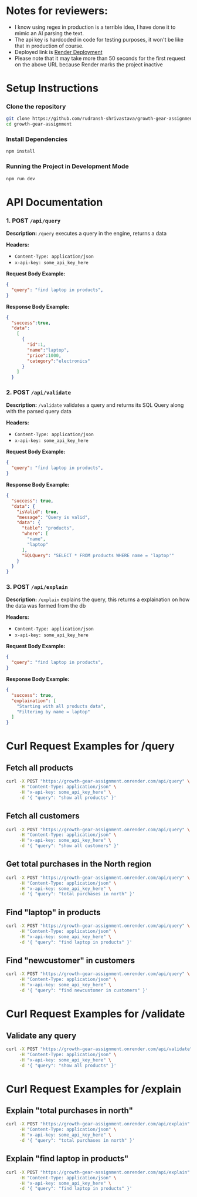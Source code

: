# Notes for reviewers: 
- I know using regex in production is a terrible idea, I have done it to mimic an AI parsing the text.
- The api key is hardcoded in code for testing purposes, it won't be like that in production of course.
- Deployed link is [Render Deployment](https://growth-gear-assignment.onrender.com/)
- Please note that it may take more than 50 seconds for the first request on the above URL because Render marks the project inactive

# Setup Instructions

### Clone the repository
```bash
git clone https://github.com/rudransh-shrivastava/growth-gear-assignment.git
cd growth-gear-assignment
```

### Install Dependencies
```bash
npm install
```

### Running the Project in Development Mode
```bash
npm run dev
``` 

# API Documentation

### 1. POST `/api/query`

**Description:** `/query` executes a query in the engine, returns a data

**Headers:**
- `Content-Type: application/json`
- `x-api-key: some_api_key_here`

**Request Body Example:**
```json
{
  "query": "find laptop in products",
}
```
**Response Body Example:**
```json
{
  "success":true,
  "data":
    [
      {
        "id":1,
        "name":"laptop",
        "price":1000,
        "category":"electronics"
      }
    ]
  }
```

### 2. POST `/api/validate`

**Description:** `/validate` validates a query and returns its SQL Query along with the parsed query data

**Headers:**
- `Content-Type: application/json`
- `x-api-key: some_api_key_here`

**Request Body Example:**
```json
{
  "query": "find laptop in products",
}
```

**Response Body Example:**
```json
{
  "success": true,
  "data": {
    "isValid": true,
    "message": "Query is valid",
    "data": {
      "table": "products",
      "where": [
        "name",
        "laptop"
      ],
      "SQLQuery": "SELECT * FROM products WHERE name = 'laptop'"
    }
  }
}
```

### 3. POST `/api/explain`

**Description:** `/explain` explains the query, this returns a explaination on how the data was formed from the db

**Headers:**
- `Content-Type: application/json`
- `x-api-key: some_api_key_here`

**Request Body Example:**
```json
{
  "query": "find laptop in products",
}
```

**Response Body Example:**
```json
{
  "success": true,
  "explaination": [
    "Starting with all products data",
    "Filtering by name = laptop"
  ]
}
```

# Curl Request Examples for /query

## Fetch all products
```bash
curl -X POST "https://growth-gear-assignment.onrender.com/api/query" \
     -H "Content-Type: application/json" \
     -H "x-api-key: some_api_key_here" \
     -d '{ "query": "show all products" }'
```

## Fetch all customers
```bash
curl -X POST "https://growth-gear-assignment.onrender.com/api/query" \
     -H "Content-Type: application/json" \
     -H "x-api-key: some_api_key_here" \
     -d '{ "query": "show all customers" }'
```

## Get total purchases in the North region
```bash
curl -X POST "https://growth-gear-assignment.onrender.com/api/query" \
     -H "Content-Type: application/json" \
     -H "x-api-key: some_api_key_here" \
     -d '{ "query": "total purchases in north" }'
```

## Find "laptop" in products
```bash
curl -X POST "https://growth-gear-assignment.onrender.com/api/query" \
     -H "Content-Type: application/json" \
     -H "x-api-key: some_api_key_here" \
     -d '{ "query": "find laptop in products" }'
```

## Find "newcustomer" in customers
```bash
curl -X POST "https://growth-gear-assignment.onrender.com/api/query" \
     -H "Content-Type: application/json" \
     -H "x-api-key: some_api_key_here" \
     -d '{ "query": "find newcustomer in customers" }'
```

# Curl Request Examples for /validate
## Validate any query
```bash
curl -X POST "https://growth-gear-assignment.onrender.com/api/validate" \
     -H "Content-Type: application/json" \
     -H "x-api-key: some_api_key_here" \
     -d '{ "query": "show all products" }'
```

# Curl Request Examples for /explain

## Explain "total purchases in north"
```bash
curl -X POST "https://growth-gear-assignment.onrender.com/api/explain" \
     -H "Content-Type: application/json" \
     -H "x-api-key: some_api_key_here" \
     -d '{ "query": "total purchases in north" }'
```
## Explain "find laptop in products"
```bash
curl -X POST "https://growth-gear-assignment.onrender.com/api/explain" \
     -H "Content-Type: application/json" \
     -H "x-api-key: some_api_key_here" \
     -d '{ "query": "find laptop in products" }'
